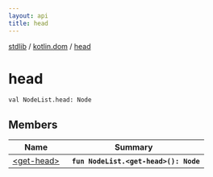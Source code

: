 ```yaml
---
layout: api
title: head
---
```

[stdlib](../../index.md) / [kotlin.dom](../index.md) / [head](index.md)

# head

```
val NodeList.head: Node
```

## Members

| Name | Summary |
|------|---------|
|[&lt;get-head&gt;](_get-head_.md)|&nbsp;&nbsp;**`fun NodeList.<get-head>(): Node`**<br>|
